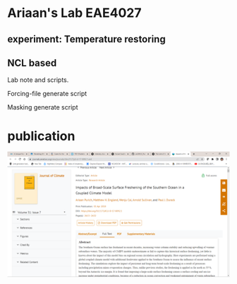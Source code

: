 # Ariaan's Lab EAE4027
## experiment: Temperature restoring
## NCL based

Lab note and scripts.

Forcing-file generate script

Masking generate script


# publication
![](https://github.com/ars599/Temperature_restoring_Ariaan/blob/main/paper.png)
